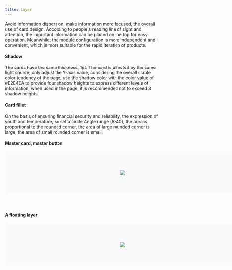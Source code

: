 ```yaml
---
title: Layer
---
```

Avoid information dispersion, make information more focused, the overall use of card design. According to people's reading line of sight and attention, the important information can be placed on the top for easy operation. Meanwhile, the module configuration is more independent and convenient, which is more suitable for the rapid iteration of products.

<style>
.doc-content-paragraph h4{margin-top:60px}
.layer-item h4{margin-top:60px}
.layer-item{padding:60px 0;background-color:#F9FAFB;width:816px;display:flex;justify-content:center}
@media (max-width:750px){.layer-item{width:100%}}
.layer-img{max-height:350px;background-size:cover;margin-left:-59px}
@media (max-width:750px){.layer-img{margin-left:10px;width:80%;height:80%;background-size:cover;}}
.last-layer-img{margin-bottom:36px}
.pre-img{margin-bottom:60px}
</style>

#### Shadow

The cards have the same thickness, 1pt. The card is affected by the same light source, only adjust the Y-axis value, considering the overall stable color tendency of the page, use the shadow color with the color value of #E2E4EA to provide four shadow heights to express different levels of information, when used in the page, it is recommended not to exceed 3 shadow heights.

#### Card fillet

On the basis of ensuring financial security and reliability, the expression of youth and temperature, so set a circle Angle range (8-40), the area is proportional to the rounded corner, the area of large rounded corner is large, the area of small rounded corner is small.

#### Master card, master button

<div class="layer-item pre-img">
  <img src="https://pt-starimg.didistatic.com/static/starimg/img/aL2YDKG34K1644306010789.png" class="layer-img">
</div>

#### A floating layer

<div class="layer-item last-layer-img">
  <img src="https://pt-starimg.didistatic.com/static/starimg/img/CONWG6LXs71643189958385.png" class="layer-img">
</div>


